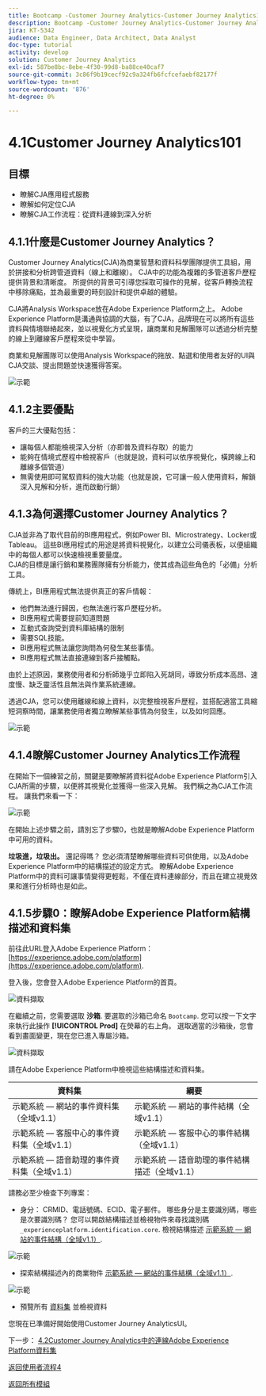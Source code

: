 ```yaml
---
title: Bootcamp -Customer Journey Analytics-Customer Journey Analytics101
description: Bootcamp -Customer Journey Analytics-Customer Journey Analytics101
jira: KT-5342
audience: Data Engineer, Data Architect, Data Analyst
doc-type: tutorial
activity: develop
solution: Customer Journey Analytics
exl-id: 587be8bc-8ebe-4f30-99d8-ba88ce40caf7
source-git-commit: 3c86f9b19cecf92c9a324fb6fcfcefaebf82177f
workflow-type: tm+mt
source-wordcount: '876'
ht-degree: 0%

---
```


# 4.1Customer Journey Analytics101

## 目標

- 瞭解CJA應用程式服務
- 瞭解如何定位CJA
- 瞭解CJA工作流程：從資料連線到深入分析

## 4.1.1什麼是Customer Journey Analytics？

Customer Journey Analytics(CJA)為商業智慧和資料科學團隊提供工具組，用於拼接和分析跨管道資料（線上和離線）。 CJA中的功能為複雜的多管道客戶歷程提供背景和清晰度。 所提供的背景可引導您採取可操作的見解，從客戶轉換流程中移除痛點，並為最重要的時刻設計和提供卓越的體驗。

CJA將Analysis Workspace放在Adobe Experience Platform之上。 Adobe Experience Platform是溝通與協調的大腦，有了CJA，品牌現在可以將所有這些資料與情境聯絡起來，並以視覺化方式呈現，讓商業和見解團隊可以透過分析完整的線上到離線客戶歷程來從中學習。

商業和見解團隊可以使用Analysis Workspace的拖放、點選和使用者友好的UI與CJA交談、提出問題並快速獲得答案。

![示範](./images/cja-adv-analysis1.png)

## 4.1.2主要優點

客戶的三大優點包括：

- 讓每個人都能檢視深入分析（亦即普及資料存取）的能力
- 能夠在情境式歷程中檢視客戶（也就是說，資料可以依序視覺化，橫跨線上和離線多個管道）
- 無需使用即可駕馭資料的強大功能（也就是說，它可讓一般人使用資料，解鎖深入見解和分析，進而啟動行銷）

## 4.1.3為何選擇Customer Journey Analytics？

CJA並非為了取代目前的BI應用程式，例如Power BI、Microstrategy、Locker或Tableau。 這些BI應用程式的用途是將資料視覺化，以建立公司儀表板，以便組織中的每個人都可以快速檢視重要量度。\
CJA的目標是讓行銷和業務團隊擁有分析能力，使其成為這些角色的「必備」分析工具。

傳統上，BI應用程式無法提供真正的客戶情報：

- 他們無法進行歸因，也無法進行客戶歷程分析。
- BI應用程式需要提前知道問題
- 互動式查詢受到資料庫結構的限制
- 需要SQL技能。
- BI應用程式無法讓您詢問為何發生某些事情。
- BI應用程式無法直接連線到客戶接觸點。

由於上述原因，業務使用者和分析師幾乎立即陷入死胡同，導致分析成本高昂、速度慢、缺乏靈活性且無法與作業系統連線。

透過CJA，您可以使用離線和線上資料，以完整檢視客戶歷程，並搭配適當工具縮短洞察時間，讓業務使用者獨立瞭解某些事情為何發生，以及如何回應。

![示範](./images/cja-use-case.png)

## 4.1.4瞭解Customer Journey Analytics工作流程

在開始下一個練習之前，關鍵是要瞭解將資料從Adobe Experience Platform引入CJA所需的步驟，以便將其視覺化並獲得一些深入見解。 我們稱之為CJA工作流程。 讓我們來看一下：

![示範](./images/cja-work-flow.jpg)

在開始上述步驟之前，請別忘了步驟0，也就是瞭解Adobe Experience Platform中可用的資料。

**垃圾進，垃圾出。** 還記得嗎？ 您必須清楚瞭解哪些資料可供使用，以及Adobe Experience Platform中的結構描述的設定方式。 瞭解Adobe Experience Platform中的資料可讓事情變得更輕鬆，不僅在資料連線部分，而且在建立視覺效果和進行分析時也是如此。

## 4.1.5步驟0：瞭解Adobe Experience Platform結構描述和資料集

前往此URL登入Adobe Experience Platform： [https://experience.adobe.com/platform](https://experience.adobe.com/platform).

登入後，您會登入Adobe Experience Platform的首頁。

![資料擷取](../uc1/images/home.png)

在繼續之前，您需要選取 **沙箱**. 要選取的沙箱已命名 ``Bootcamp``. 您可以按一下文字來執行此操作 **[!UICONTROL Prod]** 在熒幕的右上角。 選取適當的沙箱後，您會看到畫面變更，現在您已進入專屬沙箱。

![資料擷取](../uc1/images/sb1.png)

請在Adobe Experience Platform中檢視這些結構描述和資料集。

| 資料集 | 綱要 |
| ----------------- |-------------| 
| 示範系統 — 網站的事件資料集（全域v1.1） | 示範系統 — 網站的事件結構（全域v1.1） |
| 示範系統 — 客服中心的事件資料集（全域v1.1） | 示範系統 — 客服中心的事件結構（全域v1.1） |
| 示範系統 — 語音助理的事件資料集（全域v1.1） | 示範系統 — 語音助理的事件結構描述（全域v1.1） |

請務必至少檢查下列專案：

- 身分： CRMID、電話號碼、ECID、電子郵件。 哪些身分是主要識別碼，哪些是次要識別碼？
您可以開啟結構描述並檢視物件來尋找識別碼 `_experienceplatform.identification.core`. 檢視結構描述 [示範系統 — 網站的事件結構（全域v1.1）](https://experience.adobe.com/platform/schema).

![示範](./images/identity.png)

- 探索結構描述內的商業物件 [示範系統 — 網站的事件結構（全域v1.1）](https://experience.adobe.com/platform/schema).

![示範](./images/commerce.png)

- 預覽所有 [資料集](https://experience.adobe.com/platform/dataset/browse?limit=50&amp;page=1&amp;sortDescending=1&amp;sortField=created) 並檢視資料

您現在已準備好開始使用Customer Journey AnalyticsUI。

下一步： [4.2Customer Journey Analytics中的連線Adobe Experience Platform資料集](./ex2.md)

[返回使用者流程4](./uc4.md)

[返回所有模組](../../overview.md)
